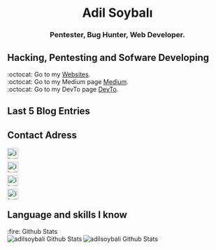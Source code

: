 <h1 align="center">Adil Soybalı</h1>
<h3 align="center">Pentester, Bug Hunter, Web Developer.</h3>

## Hacking, Pentesting and Sofware Developing
:octocat: Go to my [Websites].</br>
:octocat: Go to my Medium page [Medium].</br>
:octocat: Go to my DevTo page [DevTo].</br>

## Last 5 Blog Entries

## Contact Adress

[<img align="left" alt="iletisim | Telegram" width="25px" src="https://www.flaticon.com/svg/static/icons/svg/2111/2111708.svg" />][Telegram]<br />

[<img align="left" alt="iletisim | DevTo" width="25px" src="https://d2fltix0v2e0sb.cloudfront.net/dev-black.png" />][DevTo]<br />

[<img align="left" alt="iletisim | Medium" width="25px" src="https://cdn4.iconfinder.com/data/icons/social-media-2210/24/Medium-512.png" />][Medium]<br />

[<img align="left" alt="iletisim | Telegram" width="25px" src="https://logos.bugcrowdusercontent.com/logos/ef74/d1fa/62a5b64c/3809e0af42850a579f02c3434743e3ca_bugcrowd__1_.png" />][Telegram]<br />


## Language and skills I know
  <summary>:fire: Github Stats</summary>

  <img align="left" alt="adilsoybali Github Stats" src="https://github-readme-stats.codestackr.vercel.app/api?username=adilsoybali&show_icons=true&hide_border=false" />
  <img align="left" alt="adilsoybali Github Stats" src="https://github-readme-stats.vercel.app/api/top-langs/?username=adilsoybali&layout=demo" />
  
[Telegram]: https://t.me/the_n0th1ng
[Medium]: https://medium.com/
[Websites]: https://gitbook.io/
[DevTo]: https://dev.to/
[Pentest0]: https://dev.to/
[Pentest1]: https://dev.to/
[CyberSecurity0]: https://github.com/adilsoybali/
[CyberSecurity1]: https://github.com/adilsoybali/
[CyberSecurity2]: https://github.com/adilsoybali/
